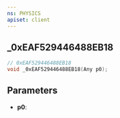 ```yaml
---
ns: PHYSICS
apiset: client
---
```

## _0xEAF529446488EB18

```c
// 0xEAF529446488EB18
void _0xEAF529446488EB18(Any p0);
```


## Parameters
* **p0**:



